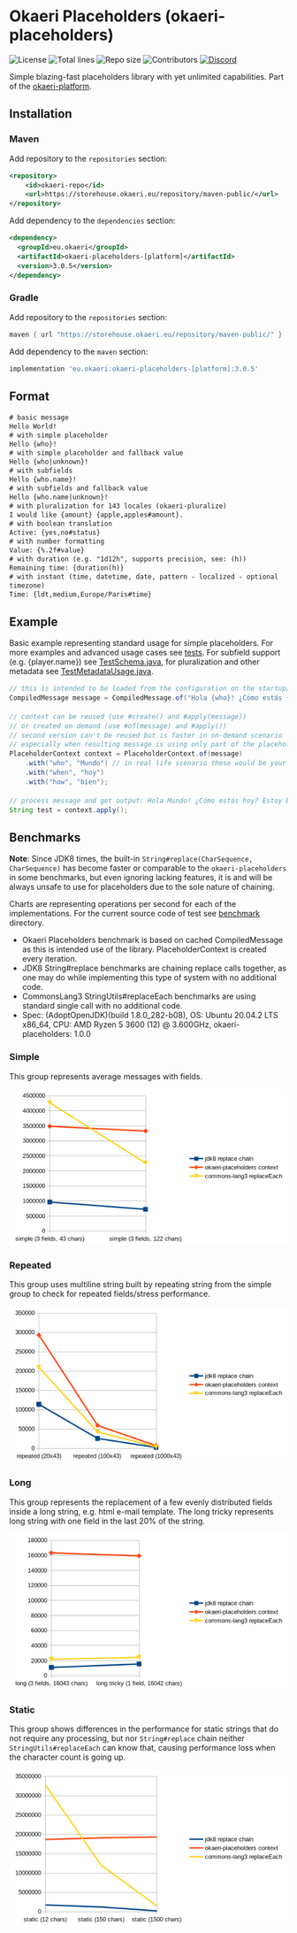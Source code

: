 # Okaeri Placeholders (okaeri-placeholders)

![License](https://img.shields.io/github/license/OkaeriPoland/okaeri-placeholders)
![Total lines](https://img.shields.io/tokei/lines/github/OkaeriPoland/okaeri-placeholders)
![Repo size](https://img.shields.io/github/repo-size/OkaeriPoland/okaeri-placeholders)
![Contributors](https://img.shields.io/github/contributors/OkaeriPoland/okaeri-placeholders)
[![Discord](https://img.shields.io/discord/589089838200913930)](https://discord.gg/hASN5eX)

Simple blazing-fast placeholders library with yet unlimited capabilities. Part of the [okaeri-platform](https://github.com/OkaeriPoland/okaeri-platform).

## Installation

### Maven

Add repository to the `repositories` section:

```xml
<repository>
    <id>okaeri-repo</id>
    <url>https://storehouse.okaeri.eu/repository/maven-public/</url>
</repository>
```

Add dependency to the `dependencies` section:

```xml
<dependency>
  <groupId>eu.okaeri</groupId>
  <artifactId>okaeri-placeholders-[platform]</artifactId>
  <version>3.0.5</version>
</dependency>
```

### Gradle

Add repository to the `repositories` section:

```groovy
maven { url "https://storehouse.okaeri.eu/repository/maven-public/" }
```

Add dependency to the `maven` section:

```groovy
implementation 'eu.okaeri:okaeri-placeholders-[platform]:3.0.5'
```

## Format

```console
# basic message
Hello World!
# with simple placeholder
Hello {who}!
# with simple placeholder and fallback value
Hello {who|unknown}!
# with subfields
Hello {who.name}!
# with subfields and fallback value
Hello {who.name|unknown}!
# with pluralization for 143 locales (okaeri-pluralize)
I would like {amount} {apple,apples#amount}.
# with boolean translation
Active: {yes,no#status}
# with number formatting
Value: {%.2f#value}
# with duration (e.g. "1d12h", supports precision, see: (h))
Remaining time: {duration(h)}
# with instant (time, datetime, date, pattern - localized - optional timezone)
Time: {ldt,medium,Europe/Paris#time}
```

## Example

Basic example representing standard usage for simple placeholders. For more examples and advanced usage cases
see [tests](https://github.com/OkaeriPoland/okaeri-placeholders/tree/master/core/src/test/java/eu/okaeri/placeholderstest). For subfield support (e.g. {player.name})
see [TestSchema.java](https://github.com/OkaeriPoland/okaeri-placeholders/blob/master/core/src/test/java/eu/okaeri/placeholderstest/schema/TestSchema.java), for pluralization and other metadata
see [TestMetadataUsage.java](https://github.com/OkaeriPoland/okaeri-placeholders/blob/master/core/src/test/java/eu/okaeri/placeholderstest/TestMetadataUsage.java).

```java
// this is intended to be loaded from the configuration on the startup/cached and stored compiled
CompiledMessage message = CompiledMessage.of("Hola {who}! ¿Cómo estás {when}? Estoy {how}.");

// context can be reused (use #create() and #apply(message)) 
// or created on demand (use #of(message) and #apply())
// second version can't be reused but is faster in on-demand scenario
// especially when resulting message is using only part of the placeholders
PlaceholderContext context = PlaceholderContext.of(message)
    .with("who", "Mundo") // in real life scenario these would be your variables
    .with("when", "hoy")
    .with("how", "bien");

// process message and get output: Hola Mundo! ¿Cómo estás hoy? Estoy bien.
String test = context.apply();
```

## Benchmarks

**Note**: Since JDK8 times, the built-in `String#replace(CharSequence, CharSequence)` has become faster or comparable to the `okaeri-placeholders` in some benchmarks,
but even ignoring lacking features, it is and will be always unsafe to use for placeholders due to the sole nature of chaining.

Charts are representing operations per second for each of the implementations. For the current source code of test
see [benchmark](https://github.com/OkaeriPoland/okaeri-placeholders/tree/master/benchmark) directory.

- Okaeri Placeholders benchmark is based on cached CompiledMessage as this is intended use of the library. PlaceholderContext is created every iteration.
- JDK8 String#replace benchmarks are chaining replace calls together, as one may do while implementing this type of system with no additional code.
- CommonsLang3 StringUtils#replaceEach benchmarks are using standard single call with no additional code.
- Spec: (AdoptOpenJDK)(build 1.8.0_282-b08), OS: Ubuntu 20.04.2 LTS x86_64, CPU: AMD Ryzen 5 3600 (12) @ 3.600GHz, okaeri-placeholders: 1.0.0

### Simple

This group represents average messages with fields.

![](benchmark/results/1.0.0/simple.png)

### Repeated

This group uses multiline string built by repeating string from the simple group to check for repeated fields/stress performance.

![](benchmark/results/1.0.0/repeated.png)

### Long

This group represents the replacement of a few evenly distributed fields inside a long string, e.g. html e-mail template. The long tricky represents long string with one field in the last 20% of the
string.

![](benchmark/results/1.0.0/long.png)

### Static

This group shows differences in the performance for static strings that do not require any processing, but nor `String#replace` chain neither `StringUtils#replaceEach` can know that, causing
performance loss when the character count is going up.

![](benchmark/results/1.0.0/static.png)
